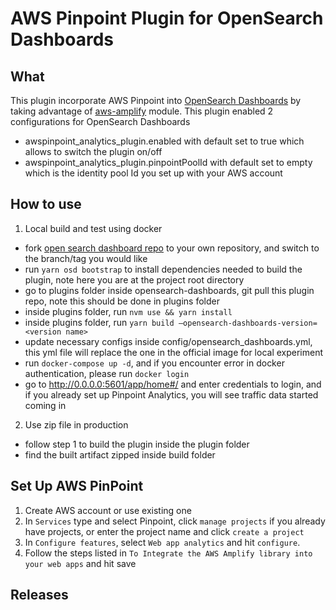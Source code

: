 # AWS Pinpoint Plugin for OpenSearch Dashboards

## What
This plugin incorporate AWS Pinpoint into [OpenSearch Dashboards](https://github.com/opensearch-project/OpenSearch-Dashboards) by taking advantage of [aws-amplify](https://docs.amplify.aws/lib/q/platform/js/) module.
This plugin enabled 2 configurations for OpenSearch Dashboards
- awspinpoint_analytics_plugin.enabled with default set to true which allows to switch the plugin on/off
- awspinpoint_analytics_plugin.pinpointPoolId with default set to empty which is the identity pool Id you set up with your AWS account

## How to use
1. Local build and test using docker
- fork [open search dashboard repo](https://github.com/opensearch-project/OpenSearch-Dashboards) to your own repository, and switch to the branch/tag you would like
- run `yarn osd bootstrap` to install dependencies needed to build the plugin, note here you are at the project root directory
- go to plugins folder inside opensearch-dashboards, git pull this plugin repo, note this should be done in plugins folder
- inside plugins folder, run `nvm use && yarn install`
- inside plugins folder, run `yarn build —opensearch-dashboards-version=<version name>`
- update necessary configs inside config/opensearch_dashboards.yml, this yml file will replace the one in the official image for local experiment
- run `docker-compose up -d`, and if you encounter error in docker authentication, please run `docker login`
- go to http://0.0.0.0:5601/app/home#/ and enter credentials to login, and if you already set up Pinpoint Analytics, you will see traffic data started coming in
2. Use zip file in production
- follow step 1 to build the plugin inside the plugin folder
- find the built artifact zipped inside build folder

## Set Up AWS PinPoint 
1. Create AWS account or use existing one
2. In `Services` type and select Pinpoint, click `manage projects` if you already have projects, or enter the project name and click `create a project`
3. In `Configure features`, select `Web app analytics` and hit `configure`. 
4. Follow the steps listed in `To Integrate the AWS Amplify library into your web apps` and hit save

## Releases
